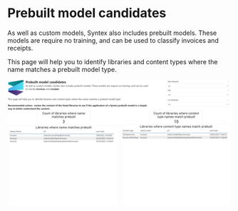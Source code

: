 # Prebuilt model candidates

As well as custom models, Syntex also includes prebuilt models. These models are require no training, and can be used to classify invoices and receipts.

This page will help you to identify libraries and content types where the name matches a prebuilt model type.

![prebuilt model candidates](../images/syntexprebuiltmodelcandidates.png)